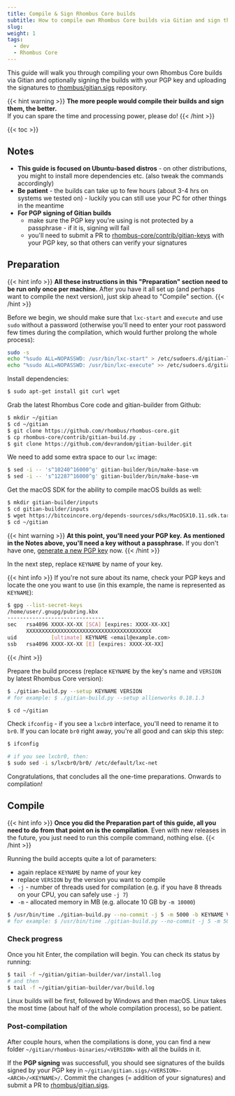```yaml
---
title: Compile & Sign Rhombus Core builds
subtitle: How to compile own Rhombus Core builds via Gitian and sign them with PGP
slug:
weight: 1
tags:
  - dev
  - Rhombus Core
---
```


This guide will walk you through compiling your own Rhombus Core builds via Gitian and optionally signing the builds with your PGP key and uploading the signatures to [rhombus/gitian.sigs](https://github.com/rhombus/gitian.sigs) repository.

{{< hint warning >}}
**The more people would compile their builds and sign them, the better.**\
If you can spare the time and processing power, please do!
{{< /hint >}}

{{< toc >}}

## Notes

- **This guide is focused on Ubuntu-based distros** - on other distributions, you might to install more dependencies etc. (also tweak the commands accordingly)
- **Be patient** - the builds can take up to few hours (about 3-4 hrs on systems we tested on) - luckily you can still use your PC for other things in the meantime
- **For PGP signing of Gitian builds**
  - make sure the PGP key you're using is not protected by a passphrase - if it is, signing will fail
  - you'll need to submit a PR to [rhombus-core/contrib/gitian-keys](https://github.com/rhombus/rhombus-core/edit/master/contrib/gitian-keys/keys.txt) with your PGP key, so that others can verify your signatures

## Preparation

{{< hint info >}}
**All these instructions in this "Preparation" section need to be run only once per machine.** After you have it all set up (and perhaps want to compile the next version), just skip ahead to "Compile" section.
{{< /hint >}}

Before we begin, we should make sure that `lxc-start` and `execute` and use `sudo` without a password (otherwise you'll need to enter your root password few times during the compilation, which would further prolong the whole process):

```bash
sudo -s
echo "%sudo ALL=NOPASSWD: /usr/bin/lxc-start" > /etc/sudoers.d/gitian-lxc
echo "%sudo ALL=NOPASSWD: /usr/bin/lxc-execute" >> /etc/sudoers.d/gitian-lxc
```

Install dependencies:

```bash
$ sudo apt-get install git curl wget
```

Grab the latest Rhombus Core code and gitian-builder from Github:

```bash
$ mkdir ~/gitian
$ cd ~/gitian
$ git clone https://github.com/rhombus/rhombus-core.git
$ cp rhombus-core/contrib/gitian-build.py .
$ git clone https://github.com/devrandom/gitian-builder.git
```

We need to add some extra space to our `lxc` image:

```bash
$ sed -i -- 's^10240^16000^g' gitian-builder/bin/make-base-vm
$ sed -i -- 's^12287^16000^g' gitian-builder/bin/make-base-vm
```

Get the macOS SDK for the ability to compile macOS builds as well:

```bash
$ mkdir gitian-builder/inputs
$ cd gitian-builder/inputs
$ wget https://bitcoincore.org/depends-sources/sdks/MacOSX10.11.sdk.tar.gz
$ cd ~/gitian
```

{{< hint warning >}}
**At this point, you'll need your PGP key. As mentioned in the Notes above, you'll need a key without a passphrase.** If you don't have one, [generate a new PGP key](https://help.github.com/en/articles/generating-a-new-gpg-key) now.
{{< /hint >}}

In the next step, replace `KEYNAME` by name of your key.

{{< hint info >}}
If you're not sure about its name, check your PGP keys and locate the one you want to use (in this example, the name is represented as `KEYNAME`):

```bash
$ gpg --list-secret-keys
/home/user/.gnupg/pubring.kbx
-------------------------------
sec   rsa4096 XXXX-XX-XX [SCA] [expires: XXXX-XX-XX]
      XXXXXXXXXXXXXXXXXXXXXXXXXXXXXXXXXXXXXXXX
uid           [ultimate] KEYNAME <email@example.com>
ssb   rsa4096 XXXX-XX-XX [E] [expires: XXXX-XX-XX]

```
{{< /hint >}}

Prepare the build process (replace `KEYNAME` by the key's name and `VERSION` by latest Rhombus Core version):

```bash
$ ./gitian-build.py --setup KEYNAME VERSION
# for example: $ ./gitian-build.py --setup allienworks 0.18.1.3

$ cd ~/gitian
```

Check `ifconfig` - if you see a `lxcbr0` interface, you'll need to rename it to `br0`. If you can locate `br0` right away, you're all good and can skip this step:

```bash
$ ifconfig

# if you see lxcbr0, then:
$ sudo sed -i s/lxcbr0/br0/ /etc/default/lxc-net
```

Congratulations, that concludes all the one-time preparations. Onwards to compilation!

## Compile

{{< hint info >}}
**Once you did the Preparation part of this guide, all you need to do from that point on is the compilation**. Even with new releases in the future, you just need to run this compile command, nothing else.
{{< /hint >}}

Running the build accepts quite a lot of parameters:

- again replace `KEYNAME` by name of your key
- replace `VERSION` by the version you want to compile
- `-j` - number of threads used for compilation (e.g. if you have 8 threads on your CPU, you can safely use `-j 7`)
- `-m` - allocated memory in MB (e.g. allocate 10 GB by `-m 10000`)

```bash
$ /usr/bin/time ./gitian-build.py --no-commit -j 5 -m 5000 -b KEYNAME VERSION
# for example: $ /usr/bin/time ./gitian-build.py --no-commit -j 5 -m 5000 -b allienworks 0.18.1.3
```

### Check progress

Once you hit Enter, the compilation will begin. You can check its status by running:

```bash
$ tail -f ~/gitian/gitian-builder/var/install.log
# and then
$ tail -f ~/gitian/gitian-builder/var/build.log
```

Linux builds will be first, followed by Windows and then macOS. Linux takes the most time (about half of the whole compilation process), so be patient.

### Post-compilation

After couple hours, when the compilations is done, you can find a new folder `~/gitian/rhombus-binaries/<VERSION>` with all the builds in it.

If the **PGP signing** was successfull, you should see signatures of the builds signed by your PGP key in `~/gitian/gitian.sigs/<VERSION>-<ARCH>/<KEYNAME>/`. Commit the changes (= addition of your signatures) and submit a PR to [rhombus/gitian.sigs](https://github.com/rhombus/gitian.sigs).

